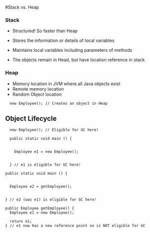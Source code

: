 #Stack vs. Heap

### Stack

- Structured! So faster than Heap
- Stores the information or details of local variables
- Maintains local variables including parameters of methods

- The objects remain in Head, but have location reference in stack


### Heap

- Memory location in JVM where all Java objects exist
- Remote memory location
- Random Object location

```
  new Employee(); // Creates an object in Heap
```



## Object Lifecycle


```
  new Employee(); // Eligible for GC here!

```

```
  public static void main () {


    Employee e1 = new Employee();


  } // e1 is eligible for GC here!
```

```
public static void main () {


  Employee e2 = getEmployee();


} // e2 (was e1) is eligible for GC here!

public Employee getEmployee() {
  Employee e1 = new Employee();

  return e1;
} // e1 now has a new reference point so is NOT eligible for GC
```
